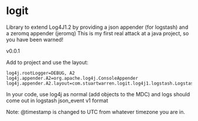 logit
=====

Library to extend Log4J1.2 by providing a json appender (for logstash) and a zeromq appender (jeromq)
This is my first real attack at a java project, so you have been warned!

v0.0.1

Add to project and use the layout:
```
log4j.rootLogger=DEBUG, A2
log4j.appender.A2=org.apache.log4j.ConsoleAppender
log4j.appender.A2.layout=com.stuartwarren.logit.log4j1.logstash.LogstashV1Layout
```

In your code, use log4j as normal (add objects to the MDC)
and logs should come out in logstash json_event v1 format

Note: @timestamp is changed to UTC from whatever timezone you are in.
